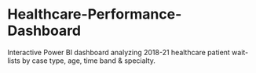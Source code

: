 # Healthcare-Performance-Dashboard
Interactive Power BI dashboard analyzing 2018-21 healthcare patient wait-lists by case type, age, time band &amp; specialty.
